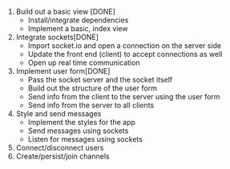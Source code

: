 1. Build out a basic view [DONE]
    - Install/integrate dependencies
    - Implement a basic, index view
2. Integrate sockets[DONE]
    - Import socket.io and open a connection on the server side
    - Update the front end (client) to accept connections as well
    - Open up real time communication
3. Implement user form[DONE]
    - Pass the socket server and the socket itself
    - Build out the structure of the user form
    - Send info from the client to the server using the user form
    - Send info from the server to all clients
4. Style and send messages
    - Implement the styles for the app
    - Send messages using sockets
    - Listen for messages using sockets
5. Connect/disconnect users
6. Create/persist/join channels